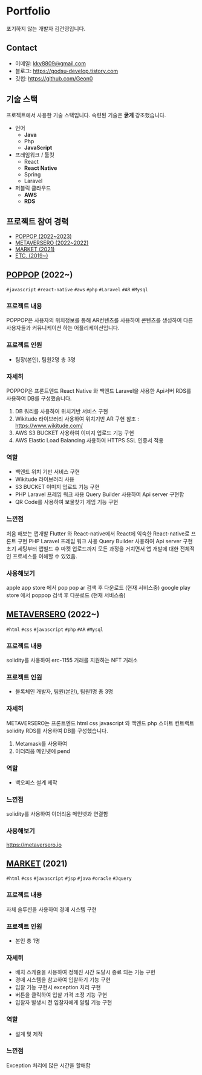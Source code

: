 # Portfolio

포기하지 않는 개발자 김건영입니다.

## Contact
- 이메일: kky8809@gmail.com
- 블로그: https://godsu-develop.tistory.com
- 깃헙: https://github.com/Geon0

## 기술 스택

프로젝트에서 사용한 기술 스택입니다. 
숙련된 기술은 **굵게** 강조했습니다.

- 언어
  - **Java**
  - Php
  - **JavaScript**
- 프레임워크 / 툴킷
  - React
  - **React Native**
  - Spring
  - Laravel
- 퍼블릭 클라우드
  - **AWS**
  - **RDS**
  
## 프로젝트 참여 경력

- [POPPOP (2022~2023)](https://play.google.com/store/apps/details?id=com.poppop&hl=ko)
- [METAVERSERO (2022~2022)](https://metaversero.io/)
- [MARKET (2021)](https://github.com/Geon0/MARKET)
- [ETC. (2019~)](https://github.com/Geon0)

## [POPPOP](https://play.google.com/store/apps/details?id=com.poppop&hl=ko) (2022~)

`#javascript` `#react-native` `#aws` `#php` `#Laravel` `#AR` `#Mysql`

### 프로젝트 내용
POPPOP은 사용자의 위치정보를 통해 AR컨텐츠를 사용하여 콘텐츠를 생성하여 다른 사용자들과 커뮤니케이션 하는 어플리케이션입니다.

### 프로젝트 인원
- 팀장(본인), 팀원2명 총 3명

### 자세히

POPPOP은 프론트엔드 React Native 와 백엔드 Laravel을 사용한 Api서버 RDS를 사용하여 DB를 구성했습니다.

1. DB 쿼리를 사용하여 위치기반 서비스 구현
2. Wikitude 라이브러리 사용하여 위치기반 AR 구현 참조 : https://www.wikitude.com/
3. AWS S3 BUCKET 사용하여 이미지 업로드 기능 구현
4. AWS Elastic Load Balancing 사용하여 HTTPS SSL 인증서 적용

### 역할

- 백엔드 위치 기반 서비스 구현
- Wikitude 라이브러리 사용
- S3 BUCKET 이미지 업로드 기능 구현
- PHP Laravel 프레임 워크 사용 Query Builder 사용하여 Api server 구현함
- QR Code를 사용하여 보물찾기 게임 기능 구현

### 느낀점

처음 해보는 앱개발 Flutter 와 React-native에서 React에 익숙한 React-native로 프론트 구현
PHP Laravel 프레임 워크 사용 Query Builder 사용하여 Api server 구현
초기 세팅부터 앱빌드 후 마켓 업로드까지 모든 과정을 거치면서 앱 개발에 대한 전체적인 프로세스를 이해할 수 있었음.

### 사용해보기

apple app store 에서 pop pop ar 검색 후 다운로드 (현재 서비스중)
google play store 에서 poppop 검색 후 다운로드 (현재 서비스중)

## [METAVERSERO](https://metaversero.io) (2022~)

`#html` `#css` `#javascript` `#php` `#AR` `#Mysql`

### 프로젝트 내용
solidity를 사용하여 erc-1155 거래를 지원하는 NFT 거래소

### 프로젝트 인원
- 블록체인 개발자, 팀원(본인), 팀원1명 총 3명

### 자세히

METAVERSERO는 프론트엔드 html css javascript 와 백엔드 php 스마트 컨트랙트 solidity RDS를 사용하여 DB를 구성했습니다.

1. Metamask를 사용하여
2. 이더리움 메인넷에 pend

### 역할
- 백오피스 설계 제작

### 느낀점

solidity를 사용하여 이더리움 메인넷과 연결함

### 사용해보기

https://metaversero.io

## [MARKET](https://github.com/Geon0/MARKET) (2021)

`#html` `#css` `#javascript` `#jsp` `#java` `#oracle` `#Jquery`

### 프로젝트 내용
자체 솔루션을 사용하여 경매 시스템 구현

### 프로젝트 인원
- 본인 총 1명

### 자세히

- 배치 스케쥴을 사용하여 정해진 시간 도달시 종료 되는 기능 구현
- 경매 시스템을 참고하여 입찰하기 기능 구현
- 입찰 기능 구현시 exception 처리 구현
- 버튼을 클릭하여 입찰 가격 조정 기능 구현
- 입찰자 발생시 전 입찰자에게 알림 기능 구현

### 역할
- 설계 및 제작

### 느낀점

Exception 처리에 많은 시간을 할애함
